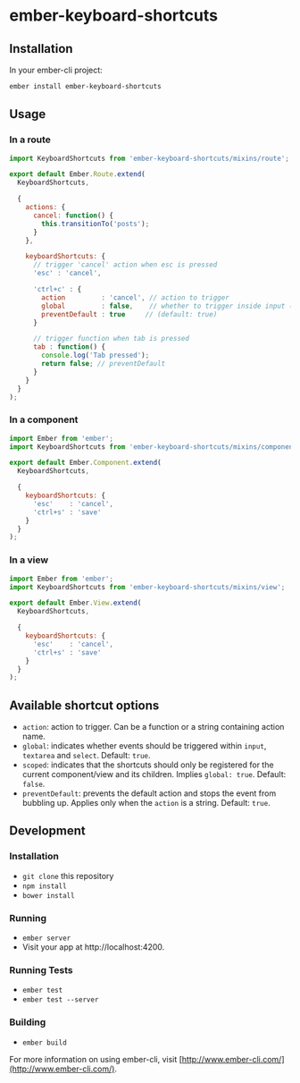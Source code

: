 # ember-keyboard-shortcuts

## Installation

In your ember-cli project:

```bash
ember install ember-keyboard-shortcuts
```

## Usage

### In a route

```javascript
import KeyboardShortcuts from 'ember-keyboard-shortcuts/mixins/route';

export default Ember.Route.extend(
  KeyboardShortcuts,

  {
    actions: {
      cancel: function() {
        this.transitionTo('posts');
      }
    },

    keyboardShortcuts: {
      // trigger 'cancel' action when esc is pressed
      'esc' : 'cancel',

      'ctrl+c' : {
        action         : 'cancel', // action to trigger
        global         : false,    // whether to trigger inside input (default: true)  
        preventDefault : true     // (default: true)
      }

      // trigger function when tab is pressed
      tab : function() {
        console.log('Tab pressed');
        return false; // preventDefault
      }
    }
  }
);
```

### In a component
```javascript
import Ember from 'ember';
import KeyboardShortcuts from 'ember-keyboard-shortcuts/mixins/component';

export default Ember.Component.extend(
  KeyboardShortcuts,

  {
    keyboardShortcuts: {
      'esc'    : 'cancel',
      'ctrl+s' : 'save'
    }
  }
);
```


### In a view
```javascript
import Ember from 'ember';
import KeyboardShortcuts from 'ember-keyboard-shortcuts/mixins/view';

export default Ember.View.extend(
  KeyboardShortcuts,

  {
    keyboardShortcuts: {
      'esc'    : 'cancel',
      'ctrl+s' : 'save'
    }
  }
);
```

## Available shortcut options

* `action`: action to trigger. Can be a function or a string containing action name.
* `global`: indicates whether events should be triggered within `input`, `textarea` and `select`. Default: `true`.
* `scoped`: indicates that the shortcuts should only be registered for the current component/view and its children. Implies `global: true`. Default: `false`.
* `preventDefault`: prevents the default action and stops the event from bubbling up. Applies only when the `action` is a string. Default: `true`.

## Development

### Installation

* `git clone` this repository
* `npm install`
* `bower install`

### Running

* `ember server`
* Visit your app at http://localhost:4200.

### Running Tests

* `ember test`
* `ember test --server`

### Building

* `ember build`

For more information on using ember-cli, visit [http://www.ember-cli.com/](http://www.ember-cli.com/).
